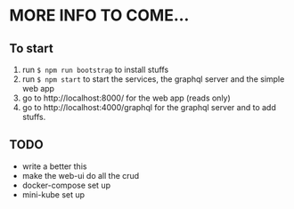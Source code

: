 # MORE INFO TO COME...

## To start

1. run `$ npm run bootstrap` to install stuffs
2. run `$ npm start` to start the services, the graphql server and the simple web app
3. go to http://localhost:8000/ for the web app (reads only)
4. go to http://localhost:4000/graphql for the graphql server and to add stuffs.

## TODO

* write a better this
* make the web-ui do all the crud
* docker-compose set up
* mini-kube set up